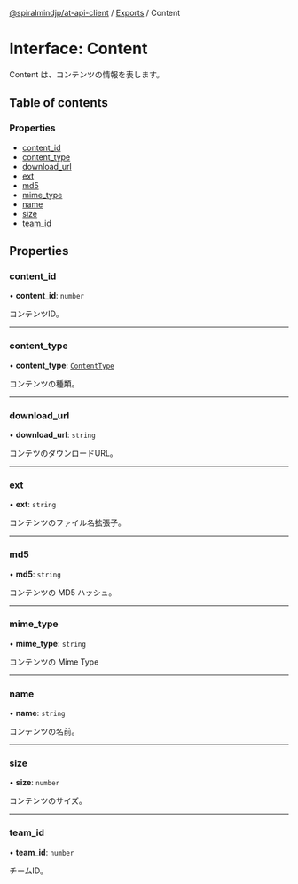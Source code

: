 [@spiralmindjp/at-api-client](../README.md) / [Exports](../modules.md) / Content

# Interface: Content

Content は、コンテンツの情報を表します。

## Table of contents

### Properties

- [content\_id](Content.md#content_id)
- [content\_type](Content.md#content_type)
- [download\_url](Content.md#download_url)
- [ext](Content.md#ext)
- [md5](Content.md#md5)
- [mime\_type](Content.md#mime_type)
- [name](Content.md#name)
- [size](Content.md#size)
- [team\_id](Content.md#team_id)

## Properties

### content\_id

• **content\_id**: `number`

コンテンツID。

___

### content\_type

• **content\_type**: [`ContentType`](../enums/ContentType.md)

コンテンツの種類。

___

### download\_url

• **download\_url**: `string`

コンテツのダウンロードURL。

___

### ext

• **ext**: `string`

コンテンツのファイル名拡張子。

___

### md5

• **md5**: `string`

コンテンツの MD5 ハッシュ。

___

### mime\_type

• **mime\_type**: `string`

コンテンツの Mime Type

___

### name

• **name**: `string`

コンテンツの名前。

___

### size

• **size**: `number`

コンテンツのサイズ。

___

### team\_id

• **team\_id**: `number`

チームID。
